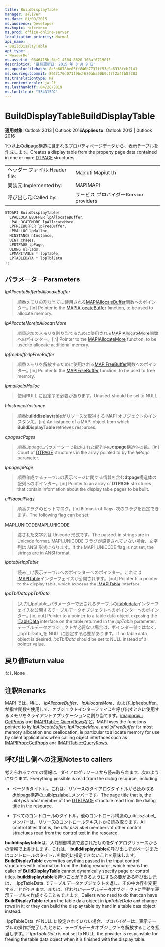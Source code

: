 ```yaml
---
title: BuildDisplayTable
manager: soliver
ms.date: 03/09/2015
ms.audience: Developer
ms.topic: reference
ms.prod: office-online-server
localization_priority: Normal
api_name:
- BuildDisplayTable
api_type:
- HeaderDef
ms.assetid: 0846415b-6fe1-4504-8620-108af6719015
description: '最終更新日: 2015 年 3 月 9 日'
ms.openlocfilehash: 8c5e6078be05ff846b7737ff53e9a6338fcb2141
ms.sourcegitcommit: 8657170d071f9bcf680aba50b9c07f2a4fb82283
ms.translationtype: MT
ms.contentlocale: ja-JP
ms.lasthandoff: 04/28/2019
ms.locfileid: "33431597"
---
```

# <a name="builddisplaytable"></a><span data-ttu-id="e83fe-103">BuildDisplayTable</span><span class="sxs-lookup"><span data-stu-id="e83fe-103">BuildDisplayTable</span></span>

  
  
<span data-ttu-id="e83fe-104">**適用対象**: Outlook 2013 | Outlook 2016</span><span class="sxs-lookup"><span data-stu-id="e83fe-104">**Applies to**: Outlook 2013 | Outlook 2016</span></span> 
  
<span data-ttu-id="e83fe-105">1つ以上の[dtpage](dtpage.md)構造に含まれるプロパティページデータから、表示テーブルを作成します。</span><span class="sxs-lookup"><span data-stu-id="e83fe-105">Creates a display table from the property page data contained in one or more [DTPAGE](dtpage.md) structures.</span></span> 
  
|||
|:-----|:-----|
|<span data-ttu-id="e83fe-106">ヘッダー ファイル:</span><span class="sxs-lookup"><span data-stu-id="e83fe-106">Header file:</span></span>  <br/> |<span data-ttu-id="e83fe-107">Mapiutil</span><span class="sxs-lookup"><span data-stu-id="e83fe-107">Mapiutil.h</span></span>  <br/> |
|<span data-ttu-id="e83fe-108">実装元:</span><span class="sxs-lookup"><span data-stu-id="e83fe-108">Implemented by:</span></span>  <br/> |<span data-ttu-id="e83fe-109">MAPI</span><span class="sxs-lookup"><span data-stu-id="e83fe-109">MAPI</span></span>  <br/> |
|<span data-ttu-id="e83fe-110">呼び出し元:</span><span class="sxs-lookup"><span data-stu-id="e83fe-110">Called by:</span></span>  <br/> |<span data-ttu-id="e83fe-111">サービス プロバイダー</span><span class="sxs-lookup"><span data-stu-id="e83fe-111">Service providers</span></span>  <br/> |
   
```cpp
STDAPI BuildDisplayTable(
  LPALLOCATEBUFFER lpAllocateBuffer,
  LPALLOCATEMORE lpAllocateMore,
  LPFREEBUFFER lpFreeBuffer,
  LPMALLOC lpMalloc,
  HINSTANCE hInstance,
  UINT cPages,
  LPDTPAGE lpPage,
  ULONG ulFlags,
  LPMAPITABLE * lppTable,
  LPTABLEDATA * lppTblData
);
```

## <a name="parameters"></a><span data-ttu-id="e83fe-112">パラメーター</span><span class="sxs-lookup"><span data-stu-id="e83fe-112">Parameters</span></span>

 <span data-ttu-id="e83fe-113">_lpAllocateBuffer_</span><span class="sxs-lookup"><span data-stu-id="e83fe-113">_lpAllocateBuffer_</span></span>
  
> <span data-ttu-id="e83fe-114">順番メモリの割り当てに使用される[MAPIAllocateBuffer](mapiallocatebuffer.md)関数へのポインター。</span><span class="sxs-lookup"><span data-stu-id="e83fe-114">[in] Pointer to the [MAPIAllocateBuffer](mapiallocatebuffer.md) function, to be used to allocate memory.</span></span> 
    
 <span data-ttu-id="e83fe-115">_lpAllocateMore_</span><span class="sxs-lookup"><span data-stu-id="e83fe-115">_lpAllocateMore_</span></span>
  
> <span data-ttu-id="e83fe-116">順番追加のメモリを割り当てるために使用される[MAPIAllocateMore](mapiallocatemore.md)関数へのポインター。</span><span class="sxs-lookup"><span data-stu-id="e83fe-116">[in] Pointer to the [MAPIAllocateMore](mapiallocatemore.md) function, to be used to allocate additional memory.</span></span> 
    
 <span data-ttu-id="e83fe-117">_lpfreebuffer_</span><span class="sxs-lookup"><span data-stu-id="e83fe-117">_lpFreeBuffer_</span></span>
  
> <span data-ttu-id="e83fe-118">順番メモリを解放するために使用される[MAPIFreeBuffer](mapifreebuffer.md)関数へのポインター。</span><span class="sxs-lookup"><span data-stu-id="e83fe-118">[in] Pointer to the [MAPIFreeBuffer](mapifreebuffer.md) function, to be used to free memory.</span></span> 
    
 <span data-ttu-id="e83fe-119">_lpmalloc_</span><span class="sxs-lookup"><span data-stu-id="e83fe-119">_lpMalloc_</span></span>
  
> <span data-ttu-id="e83fe-120">使用NULL に設定する必要があります。</span><span class="sxs-lookup"><span data-stu-id="e83fe-120">Unused; should be set to NULL.</span></span> 
    
 <span data-ttu-id="e83fe-121">_hInstance_</span><span class="sxs-lookup"><span data-stu-id="e83fe-121">_hInstance_</span></span>
  
> <span data-ttu-id="e83fe-122">順番**builddisplaytable**がリソースを取得する MAPI オブジェクトのインスタンス。</span><span class="sxs-lookup"><span data-stu-id="e83fe-122">[in] An instance of a MAPI object from which **BuildDisplayTable** retrieves resources.</span></span> 
    
 <span data-ttu-id="e83fe-123">_cpages_</span><span class="sxs-lookup"><span data-stu-id="e83fe-123">_cPages_</span></span>
  
> <span data-ttu-id="e83fe-124">順番_lppage_パラメーターで指定された配列内の[dtpage](dtpage.md)構造体の数。</span><span class="sxs-lookup"><span data-stu-id="e83fe-124">[in] Count of [DTPAGE](dtpage.md) structures in the array pointed to by the  _lpPage_ parameter.</span></span> 
    
 <span data-ttu-id="e83fe-125">_lppage_</span><span class="sxs-lookup"><span data-stu-id="e83fe-125">_lpPage_</span></span>
  
> <span data-ttu-id="e83fe-126">順番作成するテーブルの表示ページに関する情報を含む**dtpage**構造体の配列へのポインター。</span><span class="sxs-lookup"><span data-stu-id="e83fe-126">[in] Pointer to an array of **DTPAGE** structures that contain information about the display table pages to be built.</span></span> 
    
 <span data-ttu-id="e83fe-127">_ulFlags_</span><span class="sxs-lookup"><span data-stu-id="e83fe-127">_ulFlags_</span></span>
  
> <span data-ttu-id="e83fe-128">順番フラグのビットマスク。</span><span class="sxs-lookup"><span data-stu-id="e83fe-128">[in] Bitmask of flags.</span></span> <span data-ttu-id="e83fe-129">次のフラグを設定できます。</span><span class="sxs-lookup"><span data-stu-id="e83fe-129">The following flag can be set:</span></span>
    
<span data-ttu-id="e83fe-130">MAPI_UNICODE</span><span class="sxs-lookup"><span data-stu-id="e83fe-130">MAPI_UNICODE</span></span> 
  
> <span data-ttu-id="e83fe-131">渡された文字列は Unicode 形式です。</span><span class="sxs-lookup"><span data-stu-id="e83fe-131">The passed-in strings are in Unicode format.</span></span> <span data-ttu-id="e83fe-132">MAPI_UNICODE フラグが設定されていない場合、文字列は ANSI 形式になります。</span><span class="sxs-lookup"><span data-stu-id="e83fe-132">If the MAPI_UNICODE flag is not set, the strings are in ANSI format.</span></span> 
    
 <span data-ttu-id="e83fe-133">_lpptable_</span><span class="sxs-lookup"><span data-stu-id="e83fe-133">_lppTable_</span></span>
  
> <span data-ttu-id="e83fe-134">読み上げ表示テーブルへのポインターへのポインター。これには[IMAPITable](imapitableiunknown.md)インターフェイスが公開されます。</span><span class="sxs-lookup"><span data-stu-id="e83fe-134">[out] Pointer to a pointer to the display table, which exposes the [IMAPITable](imapitableiunknown.md) interface.</span></span> 
    
 <span data-ttu-id="e83fe-135">_lppTblData_</span><span class="sxs-lookup"><span data-stu-id="e83fe-135">_lppTblData_</span></span>
  
> <span data-ttu-id="e83fe-136">[入力]_lpptable_パラメーターで返されるテーブルの[itabledata](itabledataiunknown.md)インターフェイスを公開するテーブルデータオブジェクトへのポインターへのポインター。</span><span class="sxs-lookup"><span data-stu-id="e83fe-136">[in, out] Pointer to a pointer to a table data object exposing the [ITableData](itabledataiunknown.md) interface on the table returned in the  _lppTable_ parameter.</span></span> <span data-ttu-id="e83fe-137">テーブルデータオブジェクトが必要ない場合は、ポインター値ではなく、 _lppTblData_を NULL に設定する必要があります。</span><span class="sxs-lookup"><span data-stu-id="e83fe-137">If no table data object is desired,  _lppTblData_ should be set to NULL instead of a pointer value.</span></span> 
    
## <a name="return-value"></a><span data-ttu-id="e83fe-138">戻り値</span><span class="sxs-lookup"><span data-stu-id="e83fe-138">Return value</span></span>

<span data-ttu-id="e83fe-139">なし</span><span class="sxs-lookup"><span data-stu-id="e83fe-139">None</span></span>
  
## <a name="remarks"></a><span data-ttu-id="e83fe-140">注釈</span><span class="sxs-lookup"><span data-stu-id="e83fe-140">Remarks</span></span>

<span data-ttu-id="e83fe-141">MAPI では、特に、 _lpAllocateBuffer_、 _lpAllocateMore_、および_lpfreebuffer_が指す関数を使用して、オブジェクトインターフェイスを呼び出すときに使用するメモリをクライアントアプリケーションに割り当てます。[imapiprop:: GetProps](imapiprop-getprops.md) and [IMAPITable:: QueryRows](imapitable-queryrows.md)など。</span><span class="sxs-lookup"><span data-stu-id="e83fe-141">MAPI uses the functions pointed to by  _lpAllocateBuffer_,  _lpAllocateMore_, and  _lpFreeBuffer_ for most memory allocation and deallocation, in particular to allocate memory for use by client applications when calling object interfaces such as [IMAPIProp::GetProps](imapiprop-getprops.md) and [IMAPITable::QueryRows](imapitable-queryrows.md).</span></span> 
  
## <a name="notes-to-callers"></a><span data-ttu-id="e83fe-142">呼び出し側への注意</span><span class="sxs-lookup"><span data-stu-id="e83fe-142">Notes to callers</span></span>

<span data-ttu-id="e83fe-143">考えられるすべての情報は、ダイアログリソースから読み取られます。次のようになります。</span><span class="sxs-lookup"><span data-stu-id="e83fe-143">Everything possible is read from the dialog resource, including:</span></span>
  
- <span data-ttu-id="e83fe-144">ページのタイトル。これは、リソースのダイアログタイトルから読み取る[dtblpage](dtblpage.md)構造の_ulblpszlabel_メンバーです。</span><span class="sxs-lookup"><span data-stu-id="e83fe-144">The page title that is, the  _ulbLpszLabel_ member of the [DTBLPAGE](dtblpage.md) structure read from the dialog title in the resource.</span></span> 
    
- <span data-ttu-id="e83fe-145">すべてのコントロールのタイトル。他のコントロール構造の_ulblpszlabel_メンバーは、リソースのコントロールテキストから読み取ります。</span><span class="sxs-lookup"><span data-stu-id="e83fe-145">All control titles that is, the  _ulbLpszLabel_ members of other control structures read from the control text in the resource.</span></span> 
    
 <span data-ttu-id="e83fe-146">**builddisplaytable**は、入力制御構造で渡されたものをダイアログリソースからの情報で上書きします。これは、 **builddisplaytable**の呼び出し元がページまたはコントロールのタイトルを動的に指定できないことを意味します。</span><span class="sxs-lookup"><span data-stu-id="e83fe-146">**BuildDisplayTable** overwrites anything passed in the input control structures with information from the dialog resource, which means the caller of **BuildDisplayTable** cannot dynamically specify page or control titles.</span></span> <span data-ttu-id="e83fe-147">**builddisplaytable**を持つことができるようにする必要がある呼び出し元は、 _lppTableData_でテーブルデータオブジェクトを返し、その中の行を変更することができます。または、代わりにテーブルデータオブジェクトに手動で表示テーブルを作成することもできます。</span><span class="sxs-lookup"><span data-stu-id="e83fe-147">Callers who need to do that can have **BuildDisplayTable** return the table data object in  _lppTableData_ and change rows in it; or they can build the display table by hand in a table data object instead.</span></span> 
  
<span data-ttu-id="e83fe-148">_lppTableData_が NULL に設定されていない場合、プロバイダーは、表示テーブルの操作が完了したときに、テーブルデータオブジェクトを解放することを担当します。</span><span class="sxs-lookup"><span data-stu-id="e83fe-148">If  _lppTableData_ is not set to NULL, the provider is responsible for freeing the table data object when it is finished with the display table.</span></span> 
  

